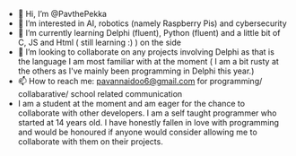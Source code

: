 - 👋 Hi, I’m @PavthePekka
- 👀 I’m interested in AI, robotics (namely Raspberry Pis) and cybersecurity
- 🌱 I’m currently learning Delphi (fluent), Python (fluent) and a little bit of C, JS and Html ( still learning :) ) on the side
- 💞️ I’m looking to collaborate on any projects involving Delphi as that is the language I am most familiar with at the moment ( I am a bit rusty at the others as I've mainly been programming in Delphi this year.)
- 📫 How to reach me: pavannaidoo6@gmail.com for programming/ collabarative/ school related communication
- I am a student at the moment and am eager for the chance to collaborate with other developers. I am a self taught programmer who started at 14 years old. I have honestly fallen in love with programming and would
be honoured if anyone would consider allowing me to collaborate with them on their projects. 



<!---
PavthePekka/PavthePekka is a ✨ special ✨ repository because its `README.md` (this file) appears on your GitHub profile.
You can click the Preview link to take a look at your changes.
--->

